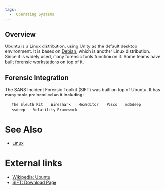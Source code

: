 ```yaml
---
tags:
  -  Operating Systems
---
```

## Overview

Ubuntu is a Linux distribution, using Unity as the default desktop
environment. It is based on [Debian](debian.md), which is
another Linux distribution. Since it is widely used, many forensic tools
function on it. Some teams have built forensic workstations on top of
it.

## Forensic Integration

The SANS Incident Forensic Toolkit (SIFT) was built on top of Ubuntu. It
has many tools preinstalled on it including:

`   The Sleuth Kit`
`   Wireshark`
`   HexEditor`
`   Pasco`
`   md5deep`
`   ssdeep`
`   Volatility Framework`

# See Also

- [Linux](linux.md)

# External links

- [Wikipedia:
  Ubuntu](https://en.wikipedia.org/wiki/Ubuntu_(operating_system))
- [SIFT: Download
  Page](http://digital-forensics.sans.org/community/downloads)


